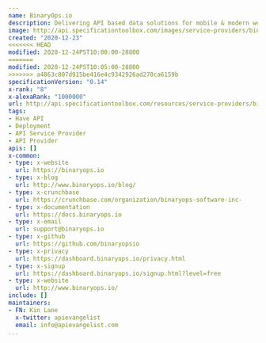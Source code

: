 ```yaml
---
name: BinaryOps.io
description: Delivering API based data solutions for mobile & modern web applications.
image: http://api.specificationtoolbox.com/images/service-providers/binaryops-io.jpg
created: "2020-12-23"
<<<<<<< HEAD
modified: 2020-12-24PST10:00:00-28800
=======
modified: 2020-12-24PST10:05:00-28800
>>>>>>> a4863c807d915be416e4c9342926ad270ca6159b
specificationVersion: "0.14"
x-rank: "8"
x-alexaRank: "1000000"
url: http://api.specificationtoolbox.com/resources/service-providers/binaryops-io/
tags:
- Have API
- Deployment
- API Service Provider
- API Provider
apis: []
x-common:
- type: x-website
  url: https://binaryops.io
- type: x-blog
  url: http://www.binaryops.io/blog/
- type: x-crunchbase
  url: https://crunchbase.com/organization/binaryops-software-inc-
- type: x-documentation
  url: https://docs.binaryops.io
- type: x-email
  url: support@binaryops.io
- type: x-github
  url: https://github.com/binaryopsio
- type: x-privacy
  url: https://dashboard.binaryops.io/privacy.html
- type: x-signup
  url: https://dashboard.binaryops.io/signup.html?level=free
- type: x-website
  url: http://www.binaryops.io/
include: []
maintainers:
- FN: Kin Lane
  x-twitter: apievangelist
  email: info@apievangelist.com
...
```

